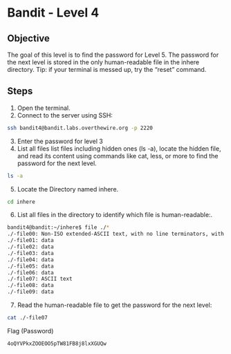 # Bandit - Level 4

## Objective
The goal of this level is to find the password for Level 5. The password for the next level is stored in the only human-readable file in the inhere directory. Tip: if your terminal is messed up, try the “reset” command.

## Steps
1. Open the terminal.
2. Connect to the server using SSH:

```bash
ssh bandit4@bandit.labs.overthewire.org -p 2220
```
3. Enter the password for level 3
4. List all files list files including hidden ones (ls -a), locate the hidden file, and read its content using commands like cat, less, or more to find the password for the next level.
```bash
ls -a
```
5. Locate the Directory named inhere.
```bash
cd inhere
```
6. List all files in the directory to identify which file is human-readable:.
```bash
bandit4@bandit:~/inhere$ file ./*
./-file00: Non-ISO extended-ASCII text, with no line terminators, with overstriking
./-file01: data
./-file02: data
./-file03: data
./-file04: data
./-file05: data
./-file06: data
./-file07: ASCII text
./-file08: data
./-file09: data
```
7. Read the human-readable file to get the password for the next level:
```bash
cat ./-file07
```

Flag (Password)
```
4oQYVPkxZOOEOO5pTW81FB8j8lxXGUQw
```